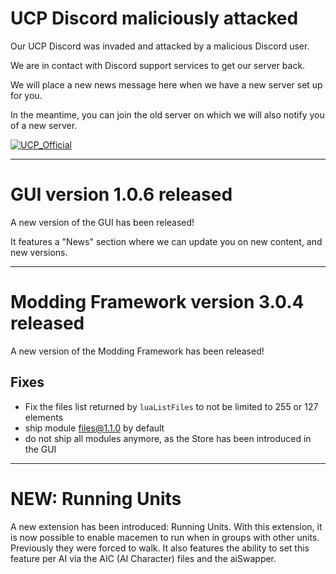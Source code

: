 # UCP Discord maliciously attacked
[meta]: <> (
timestamp: 2024-09-25
category: community
)

Our UCP Discord was invaded and attacked by a malicious Discord user. 

We are in contact with Discord support services to get our server back.

We will place a new news message here when we have a new server set up for you.

In the meantime, you can join the old server on which we will also notify you of a new server. 

[![UCP_Official](https://discordapp.com/api/guilds/426318193603117057/widget.png?style=shield)](https://discord.gg/P9dkF38Q2t)

---

# GUI version 1.0.6 released
[meta]: <> (
timestamp: 2024-10-05
category: frontend
)

A new version of the GUI has been released!

It features a "News" section where we can update you on new content, and new versions.

---

# Modding Framework version 3.0.4 released
[meta]: <> (
timestamp: 2024-09-05
category: framework
)

A new version of the Modding Framework has been released!

## Fixes
- Fix the files list returned by `luaListFiles` to not be limited to 255 or 127 elements
- ship module files@1.1.0 by default
- do not ship all modules anymore, as the Store has been introduced in the GUI

---

# NEW: Running Units
[meta]: <> (
timestamp: 2024-09-08
category: store
)

A new extension has been introduced: Running Units. With this extension, it is now possible to
enable macemen to run when in groups with other units. Previously they were forced to walk.
It also features the ability to set this feature per AI via the AIC (AI Character) files and the aiSwapper.
